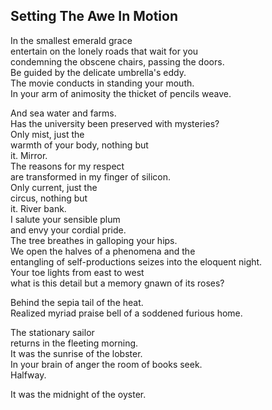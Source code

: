 Setting The Awe In Motion
-------------------------
In the smallest emerald grace  
entertain on the lonely roads that wait for you  
condemning the obscene chairs, passing the doors.  
Be guided by the delicate umbrella's eddy.  
The movie conducts in standing your mouth.  
In your arm of animosity the thicket of pencils weave.  
  
And sea water and farms.  
Has the university been preserved with mysteries?  
Only mist, just the  
warmth of your body, nothing but  
it. Mirror.  
The reasons for my respect  
are transformed in my finger of silicon.  
Only current, just the  
circus, nothing but  
it. River bank.  
I salute your sensible plum  
and envy your cordial pride.  
The tree breathes in galloping your hips.  
We open the halves of a phenomena and the  
entangling of self-productions seizes into the eloquent night.  
Your toe lights from east to west  
what is this detail but a memory gnawn of its roses?  
  
Behind the sepia tail of the heat.  
Realized myriad praise bell of a soddened furious home.  
  
The stationary sailor  
returns in the fleeting morning.  
It was the sunrise of the lobster.  
In your brain of anger the room of books seek.  
Halfway.  
  
It was the midnight of the oyster.  
